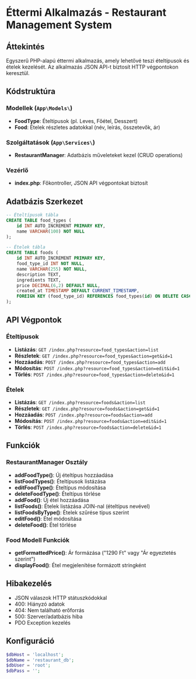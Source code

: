 # Éttermi Alkalmazás - Restaurant Management System

## Áttekintés
Egyszerű PHP-alapú éttermi alkalmazás, amely lehetővé teszi ételtípusok és ételek kezelését. Az alkalmazás JSON API-t biztosít HTTP végpontokon keresztül.

## Kódstruktúra

### Modellek (`App\Models\`)
- **FoodType**: Ételtípusok (pl. Leves, Főétel, Desszert)
- **Food**: Ételek részletes adatokkal (név, leírás, összetevők, ár)

### Szolgáltatások (`App\Services\`)
- **RestaurantManager**: Adatbázis műveleteket kezel (CRUD operations)

### Vezérlő
- **index.php**: Főkontroller, JSON API végpontokat biztosít

## Adatbázis Szerkezet

```sql
-- Ételtípusok tábla
CREATE TABLE food_types (
    id INT AUTO_INCREMENT PRIMARY KEY,
    name VARCHAR(100) NOT NULL
);

-- Ételek tábla
CREATE TABLE foods (
    id INT AUTO_INCREMENT PRIMARY KEY,
    food_type_id INT NOT NULL,
    name VARCHAR(255) NOT NULL,
    description TEXT,
    ingredients TEXT,
    price DECIMAL(6,2) DEFAULT NULL,
    created_at TIMESTAMP DEFAULT CURRENT_TIMESTAMP,
    FOREIGN KEY (food_type_id) REFERENCES food_types(id) ON DELETE CASCADE
);
```

## API Végpontok

### Ételtípusok
- **Listázás**: `GET /index.php?resource=food_types&action=list`
- **Részletek**: `GET /index.php?resource=food_types&action=get&id=1`
- **Hozzáadás**: `POST /index.php?resource=food_types&action=add`
- **Módosítás**: `POST /index.php?resource=food_types&action=edit&id=1`
- **Törlés**: `POST /index.php?resource=food_types&action=delete&id=1`

### Ételek
- **Listázás**: `GET /index.php?resource=foods&action=list`
- **Részletek**: `GET /index.php?resource=foods&action=get&id=1`
- **Hozzáadás**: `POST /index.php?resource=foods&action=add`
- **Módosítás**: `POST /index.php?resource=foods&action=edit&id=1`
- **Törlés**: `POST /index.php?resource=foods&action=delete&id=1`


## Funkciók

### RestaurantManager Osztály
- **addFoodType()**: Új ételtípus hozzáadása
- **listFoodTypes()**: Ételtípusok listázása
- **editFoodType()**: Ételtípus módosítása
- **deleteFoodType()**: Ételtípus törlése
- **addFood()**: Új étel hozzáadása
- **listFoods()**: Ételek listázása JOIN-nal (ételtípus nevével)
- **listFoodsByType()**: Ételek szűrése típus szerint
- **editFood()**: Étel módosítása
- **deleteFood()**: Étel törlése

### Food Modell Funkciók
- **getFormattedPrice()**: Ár formázása ("1290 Ft" vagy "Ár egyeztetés szerint")
- **displayFood()**: Étel megjelenítése formázott stringként

## Hibakezelés
- JSON válaszok HTTP státuszkódokkal
- 400: Hiányzó adatok
- 404: Nem található erőforrás
- 500: Szerver/adatbázis hiba
- PDO Exception kezelés

## Konfiguráció
```php
$dbHost = 'localhost';
$dbName = 'restaurant_db';
$dbUser = 'root';
$dbPass = '';
```

